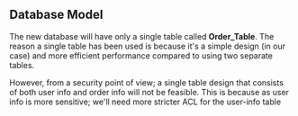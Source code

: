## Database Model

The new database will have only a single table called **Order_Table**. The reason a single table has been used is because it's a simple design (in our case) and more efficient performance compared to using two separate tables. 

However, from a security point of view; a single table design that consists of both user info and order info will not be feasible. This is because as user info is more sensitive; we'll need more stricter ACL for the user-info table

